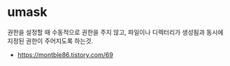 # umask

권한을 설정할 때 수동적으로 권한을 주지 않고, 파일이나 디렉터리가 생성됨과 동시에 지정된 권한이 주어지도록 하는것.



- https://montble86.tistory.com/69